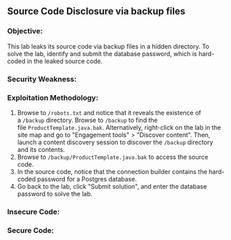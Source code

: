 ## Source Code Disclosure via backup files

### Objective:
This lab leaks its source code via backup files in a hidden directory. To solve the lab, identify and submit the database password, which is hard-coded in the leaked source code.

### Security Weakness:

### Exploitation Methodology:
1.  Browse to `/robots.txt` and notice that it reveals the existence of a `/backup` directory. Browse to `/backup` to find the file `ProductTemplate.java.bak`. Alternatively, right-click on the lab in the site map and go to "Engagement tools" > "Discover content". Then, launch a content discovery session to discover the `/backup` directory and its contents.
2.  Browse to `/backup/ProductTemplate.java.bak` to access the source code.
3.  In the source code, notice that the connection builder contains the hard-coded password for a Postgres database.
4.  Go back to the lab, click "Submit solution", and enter the database password to solve the lab.

### Insecure Code:

### Secure Code:
